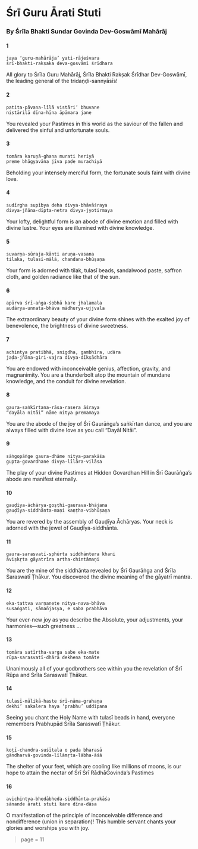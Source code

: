 # Śrī Guru Ārati Stuti

### By Śrīla Bhakti Sundar Govinda Dev-Goswāmī Mahārāj

#### 1

    jaya ‘guru-mahārāja’ yati-rājeśvara
    śrī-bhakti-rakṣaka deva-gosvāmī śrīdhara

All glory to Śrīla Guru Mahārāj, Śrīla Bhakti Rakṣak Śrīdhar Dev-Goswāmī, the leading general of the tridaṇḍi-sannyāsīs!

#### 2

    patita-pāvana-līlā vistāri’ bhuvane
    nistārilā dīna-hīna āpāmara jane

You revealed your Pastimes in this world as the saviour of the fallen and delivered the sinful and unfortunate souls.

#### 3

    tomāra karuṇā-ghana murati heriyā
    preme bhāgyavāna jīva paḍe murachiyā

Beholding your intensely merciful form, the fortunate souls faint with divine love.

#### 4

    sudīrgha supībya deha divya-bhāvāśraya
    divya-jñāna-dīpta-netra divya-jyotirmaya

Your lofty, delightful form is an abode of divine emotion and filled with divine lustre. Your eyes are illumined with divine knowledge.

#### 5

    suvarṇa-sūraja-kānti aruṇa-vasana
    tilaka, tulasī-mālā, chandana-bhūṣaṇa

Your form is adorned with tilak, tulasī beads, sandalwood paste, saffron cloth, and golden radiance like that of the sun.

#### 6

    apūrva śrī-aṅga-śobhā kare jhalamala
    audārya-unnata-bhāva mādhurya-ujjvala

The extraordinary beauty of your divine form shines with the exalted joy of benevolence, the brightness of divine sweetness.

#### 7

    achintya pratibhā, snigdha, gambhīra, udāra
    jaḍa-jñāna-giri-vajra divya-dīkṣādhāra

You are endowed with inconceivable genius, affection, gravity, and magnanimity. You are a thunderbolt atop the mountain of mundane knowledge, and the conduit for divine revelation.

#### 8

    gaura-saṅkīrtana-rāsa-rasera āśraya
    “dayāla nitāi” nāme nitya premamaya

You are the abode of the joy of Śrī Gaurāṅga’s saṅkīrtan dance, and you are always filled with divine love as you call “Dayāl Nitāi”.

#### 9

    sāṅgopāṅge gaura-dhāme nitya-parakāśa
    gupta-govardhane divya-līlāra-vilāsa

The play of your divine Pastimes at Hidden Govardhan Hill in Śrī Gaurāṅga’s abode are manifest eternally.

#### 10

    gauḍīya-āchārya-goṣṭhī-gaurava-bhājana
    gauḍīya-siddhānta-maṇi kaṇṭha-vibhūṣaṇa

You are revered by the assembly of Gauḍīya Āchāryas. Your neck is adorned with the jewel of Gauḍīya-siddhānta.

#### 11

    gaura-sarasvatī-sphūrta siddhāntera khani
    āviṣkṛta gāyatrīra artha-chintāmaṇi

You are the mine of the siddhānta revealed by Śrī Gaurāṅga and Śrīla Saraswatī Ṭhākur. You discovered the divine meaning of the gāyatrī mantra.

#### 12

    eka-tattva varṇanete nitya-nava-bhāva
    susaṅgati, sāmañjasya, e saba prabhāva

Your ever-new joy as you describe the Absolute, your adjustments, your harmonies—such greatness …

#### 13

    tomāra satīrtha-varga sabe eka-mate
    rūpa-sarasvatī-dhārā dekhena tomāte

Unanimously all of your godbrothers see within you the revelation of Śrī Rūpa and Śrīla Saraswatī Ṭhākur.

#### 14

    tulasī-mālikā-haste śrī-nāma-grahaṇa
    dekhi’ sakalera haya ‘prabhu’ uddīpana

Seeing you chant the Holy Name with tulasī beads in hand, everyone remembers Prabhupād Śrīla Saraswatī Ṭhākur.

#### 15

    koṭī-chandra-suśītala o pada bharasā
    gāndharvā-govinda-līlāmṛta-lābha-āśā

The shelter of your feet, which are cooling like millions of moons, is our hope to attain the nectar of Śrī Śrī RādhāGovinda’s Pastimes

#### 16

    avichintya-bhedābheda-siddhānta-prakāśa
    sānande ārati stuti kare dīna-dāsa

O manifestation of the principle of inconceivable difference and nondifference (union in separation)! This humble servant chants your glories and worships you with joy.


> page = 11
